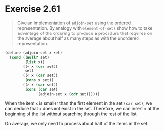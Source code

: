 # Exercise 2.61

> Give an implementation of `adjoin-set` using the ordered representation. By analogy with `element-of-set?` show how to take advantage of the ordering to produce a procedure that requires on the average about half as many steps as with the unordered representation.

```scheme
(define (adjoin-set x set)
  (cond ((null? set)
         (list x))
        ((= x (car set))
         set)
        ((< x (car set))
         (cons x set))
        ((> x (car set))
         (cons (car set)
               (adjoin-set x (cdr set))))))
```

When the item `x` is smaller than the first element in the set `(car set)`, we can deduce that `x` does not exist in the set. Therefore, we can insert `x` at the beginning of the list without searching through the rest of the list.

On average, we only need to process about half of the items in the set.
